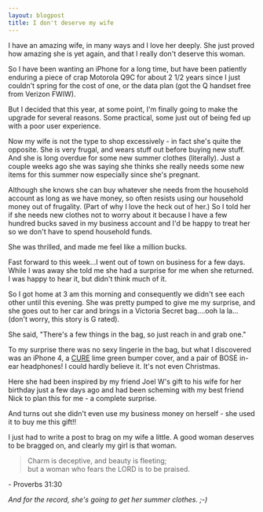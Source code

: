 ```yaml
---
layout: blogpost
title: I don't deserve my wife
---
```


<p>I have an amazing wife, in many ways and I love her deeply. She just proved how amazing she is yet again, and that I really don't deserve this woman.</p>

<p>So I have been wanting an iPhone for a long time, but have been patiently enduring a piece of crap Motorola Q9C for about 2 1/2 years since I just couldn't spring for the cost of one, or the data plan (got the Q handset free from Verizon FWIW).</p>

<p>But I decided that this year, at some point, I'm finally going to make the upgrade for several reasons. Some practical, some just out of being fed up with a poor user experience.</p>

<p>Now my wife is not the type to shop excessively - in fact she's quite the opposite. She is very frugal, and wears stuff out before buying new stuff. And she is long overdue for some new summer clothes (literally). Just a couple weeks ago she was saying she thinks she really needs some new items for this summer now especially since she's pregnant.</p>

<p>Although she knows she can buy whatever she needs from the household account as long as we have money, so often resists using our household money out of frugality. (Part of why I love the heck out of her.) So I told her if she needs new clothes not to worry about it because I have a few hundred bucks saved in my business account and I'd be happy to treat her so we don't have to spend household funds.</p>

<p>She was thrilled, and made me feel like a million bucks.</p>

<p>Fast forward to this week...I went out of town on business for a few days. While I was away she told me she had a surprise for me when she returned. I was happy to hear it, but didn't think much of it.</p>

<p>So I got home at 3 am this morning and consequently we didn't see each other until this evening. She was pretty pumped to give me my surprise, and she goes out to her car and brings in a Victoria Secret bag....ooh la la...(don't worry, this story is G rated).</p>

<p>She said, "There's a few things in the bag, so just reach in and grab one." </p>

<p>To my surprise there was no sexy lingerie in the bag, but what I discovered was an iPhone 4, a <a href="http://cure.org">CURE</a> lime green bumper cover, and a pair of BOSE in-ear headphones! I could hardly believe it. It's not even Christmas.</p>

<p>Here she had been inspired by my friend Joel W's gift to his wife for her birthday just a few days ago and had been scheming with my best friend Nick to plan this for me - a complete surprise.</p>

<p>And turns out she didn't even use my business money on herself - she used it to buy me this gift!!</p>

<p>I just had to write a post to brag on my wife a little. A good woman deserves to be bragged on, and clearly my girl is that woman.</p>

<p><blockquote>
Charm is deceptive, and beauty is fleeting; <br />but a woman who fears the LORD is to be praised.
</blockquote>
- Proverbs 31:30</p>

<p><em>And for the record, she's going to get her summer clothes. ;-)</p>